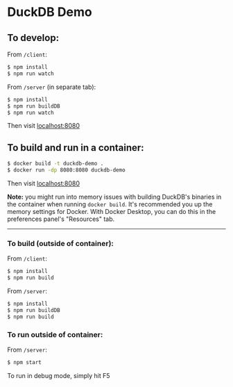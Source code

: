 # DuckDB Demo

## To develop:

From `/client`:

```sh
$ npm install
$ npm run watch
```

From `/server` (in separate tab):

```sh
$ npm install
$ npm run buildDB
$ npm run watch
```

Then visit [localhost:8080](http://localhost:8080)

## To build and run in a container:

```sh
$ docker build -t duckdb-demo .
$ docker run -dp 8080:8080 duckdb-demo
```

Then visit [localhost:8080](http://localhost:8080)

**Note:** you might run into memory issues with building DuckDB's binaries in the container when running `docker build`. It's recommended you up the memory settings for Docker. With Docker Desktop, you can do this in the preferences panel's "Resources" tab.

-----

### To build (outside of container):

From `/client`:

```sh
$ npm install
$ npm run build
```

From `/server`:

```sh
$ npm install
$ npm run buildDB
$ npm run build
```

### To run outside of container:

From `/server`:

```sh
$ npm start
```

To run in debug mode, simply hit F5
